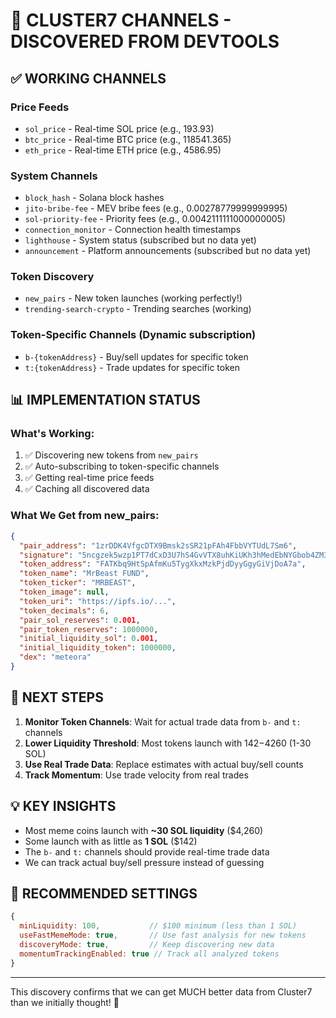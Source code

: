 # 🎯 CLUSTER7 CHANNELS - DISCOVERED FROM DEVTOOLS

## ✅ **WORKING CHANNELS**

### **Price Feeds**
- `sol_price` - Real-time SOL price (e.g., 193.93)
- `btc_price` - Real-time BTC price (e.g., 118541.365)
- `eth_price` - Real-time ETH price (e.g., 4586.95)

### **System Channels**
- `block_hash` - Solana block hashes
- `jito-bribe-fee` - MEV bribe fees (e.g., 0.00278779999999995)
- `sol-priority-fee` - Priority fees (e.g., 0.0042111111000000005)
- `connection_monitor` - Connection health timestamps
- `lighthouse` - System status (subscribed but no data yet)
- `announcement` - Platform announcements (subscribed but no data yet)

### **Token Discovery**
- `new_pairs` - New token launches (working perfectly!)
- `trending-search-crypto` - Trending searches (working)

### **Token-Specific Channels** (Dynamic subscription)
- `b-{tokenAddress}` - Buy/sell updates for specific token
- `t:{tokenAddress}` - Trade updates for specific token

## 📊 **IMPLEMENTATION STATUS**

### **What's Working:**
1. ✅ Discovering new tokens from `new_pairs`
2. ✅ Auto-subscribing to token-specific channels
3. ✅ Getting real-time price feeds
4. ✅ Caching all discovered data

### **What We Get from new_pairs:**
```json
{
  "pair_address": "1zrDDK4VfgcDTX9Bmsk2sSR21pFAh4FbbVYTUdL7Sm6",
  "signature": "5ncgzek5wzp1PT7dCxD3U7hS4GvVTX8uhKiUKh3hMedEbNYGbob4ZM3SVoZ9gvWzZRuGE6uU735L6aFRGMsRgSAe",
  "token_address": "FATKbq9HtSpAfmKu5TygXkxMzkPjdDyyGgyGiVjDoA7a",
  "token_name": "MrBeast FUND",
  "token_ticker": "MRBEAST",
  "token_image": null,
  "token_uri": "https://ipfs.io/...",
  "token_decimals": 6,
  "pair_sol_reserves": 0.001,
  "pair_token_reserves": 1000000,
  "initial_liquidity_sol": 0.001,
  "initial_liquidity_token": 1000000,
  "dex": "meteora"
}
```

## 🚀 **NEXT STEPS**

1. **Monitor Token Channels**: Wait for actual trade data from `b-` and `t:` channels
2. **Lower Liquidity Threshold**: Most tokens launch with $142-$4260 (1-30 SOL)
3. **Use Real Trade Data**: Replace estimates with actual buy/sell counts
4. **Track Momentum**: Use trade velocity from real trades

## 💡 **KEY INSIGHTS**

- Most meme coins launch with **~30 SOL liquidity** ($4,260)
- Some launch with as little as **1 SOL** ($142)
- The `b-` and `t:` channels should provide real-time trade data
- We can track actual buy/sell pressure instead of guessing

## 🎯 **RECOMMENDED SETTINGS**

```javascript
{
  minLiquidity: 100,           // $100 minimum (less than 1 SOL)
  useFastMemeMode: true,       // Use fast analysis for new tokens
  discoveryMode: true,         // Keep discovering new data
  momentumTrackingEnabled: true // Track all analyzed tokens
}
```

---

This discovery confirms that we can get MUCH better data from Cluster7 than we initially thought! 🚀 